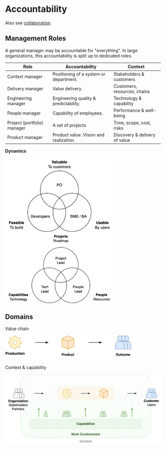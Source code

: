 # Accountability

Also see [collaboration](../collaboration/accountability).



## Management Roles

A general manager may be accountable for "everything". In large organizations, this accountability is split up to dedicated roles.

| Role                        | Accountability                         | Context                       |
| --------------------------- | -------------------------------------- | ----------------------------- |
| Context manager             | Positioning of a system or department. | Stakeholders & customers      |
| Delivery manager            | Value delivery.                        | Customers, resources, chains  |
| Engineering manager         | Engineering quality & predictability.  | Technology & capability       |
| People manager              | Capability of employees.               | Performance & well-being      |
| Project (portfolio) manager | A set of projects                      | Time, scope, cost, risks      |
| Product manager             | Product value. Vision and realization. | Discovery & delivery of value |



**Dynamics**

<img src="../img/venn-valuable-usable-feasible.png" alt="valuable-usable-feasible" style="width:25em;" />     <img src="../img/venn-people-projects-capability.png" alt="venn-people-projects-capability" style="width:25em;" />



## Domains

Value chain

<img src="../img/production-outcome.png" alt="production-outcome" style="width:30em;" />

Context & capability

<img src="../img/value-chain-environment.png" alt="value-chains-environment" style="width:40em;" />
